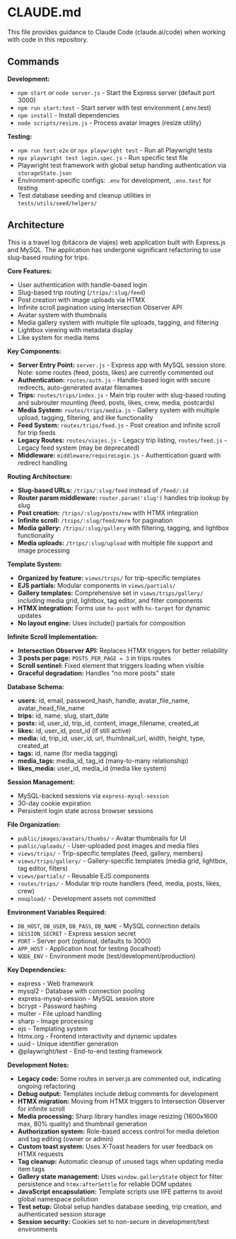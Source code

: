 # CLAUDE.md

This file provides guidance to Claude Code (claude.ai/code) when working with code in this repository.

## Commands

**Development:**
- `npm start` or `node server.js` - Start the Express server (default port 3000)
- `npm run start:test` - Start server with test environment (.env.test)
- `npm install` - Install dependencies
- `node scripts/resize.js` - Process avatar images (resize utility)

**Testing:**
- `npm run test:e2e` or `npx playwright test` - Run all Playwright tests
- `npx playwright test login.spec.js` - Run specific test file
- Playwright test framework with global setup handling authentication via `storageState.json`
- Environment-specific configs: `.env` for development, `.env.test` for testing
- Test database seeding and cleanup utilities in `tests/utils/seed/helpers/`

## Architecture

This is a travel log (bitácora de viajes) web application built with Express.js and MySQL. The application has undergone significant refactoring to use slug-based routing for trips.

**Core Features:**
- User authentication with handle-based login
- Slug-based trip routing (`/trips/:slug/feed`)
- Post creation with image uploads via HTMX
- Infinite scroll pagination using Intersection Observer API
- Avatar system with thumbnails
- Media gallery system with multiple file uploads, tagging, and filtering
- Lightbox viewing with metadata display
- Like system for media items

**Key Components:**
- **Server Entry Point:** `server.js` - Express app with MySQL session store. Note: some routes (feed, posts, likes) are currently commented out
- **Authentication:** `routes/auth.js` - Handle-based login with secure redirects, auto-generated avatar filenames
- **Trips:** `routes/trips/index.js` - Main trip router with slug-based routing and subrouter mounting (feed, posts, likes, crew, media, postcards)
- **Media System:** `routes/trips/media.js` - Gallery system with multiple upload, tagging, filtering, and like functionality
- **Feed System:** `routes/trips/feed.js` - Post creation and infinite scroll for trip feeds
- **Legacy Routes:** `routes/viajes.js` - Legacy trip listing, `routes/feed.js` - Legacy feed system (may be deprecated)
- **Middleware:** `middleware/requireLogin.js` - Authentication guard with redirect handling

**Routing Architecture:**
- **Slug-based URLs:** `/trips/:slug/feed` instead of `/feed/:id`
- **Router param middleware:** `router.param('slug')` handles trip lookup by slug
- **Post creation:** `/trips/:slug/posts/new` with HTMX integration
- **Infinite scroll:** `/trips/:slug/feed/more` for pagination
- **Media gallery:** `/trips/:slug/gallery` with filtering, tagging, and lightbox functionality
- **Media uploads:** `/trips/:slug/upload` with multiple file support and image processing

**Template System:**
- **Organized by feature:** `views/trips/` for trip-specific templates
- **EJS partials:** Modular components in `views/partials/`
- **Gallery templates:** Comprehensive set in `views/trips/gallery/` including media grid, lightbox, tag editor, and filter components
- **HTMX integration:** Forms use `hx-post` with `hx-target` for dynamic updates
- **No layout engine:** Uses include() partials for composition

**Infinite Scroll Implementation:**
- **Intersection Observer API:** Replaces HTMX triggers for better reliability
- **3 posts per page:** `POSTS_PER_PAGE = 3` in trips routes
- **Scroll sentinel:** Fixed element that triggers loading when visible
- **Graceful degradation:** Handles "no more posts" state

**Database Schema:**
- **users:** id, email, password_hash, handle, avatar_file_name, avatar_head_file_name
- **trips:** id, name, slug, start_date
- **posts:** id, user_id, trip_id, content, image_filename, created_at
- **likes:** id, user_id, post_id (if still active)
- **media:** id, trip_id, user_id, url, thumbnail_url, width, height, type, created_at
- **tags:** id, name (for media tagging)
- **media_tags:** media_id, tag_id (many-to-many relationship)
- **likes_media:** user_id, media_id (media like system)

**Session Management:**
- MySQL-backed sessions via `express-mysql-session`
- 30-day cookie expiration
- Persistent login state across browser sessions

**File Organization:**
- `public/images/avatars/thumbs/` - Avatar thumbnails for UI
- `public/uploads/` - User-uploaded post images and media files
- `views/trips/` - Trip-specific templates (feed, gallery, members)
- `views/trips/gallery/` - Gallery-specific templates (media grid, lightbox, tag editor, filters)
- `views/partials/` - Reusable EJS components
- `routes/trips/` - Modular trip route handlers (feed, media, posts, likes, crew)
- `noupload/` - Development assets not committed

**Environment Variables Required:**
- `DB_HOST`, `DB_USER`, `DB_PASS`, `DB_NAME` - MySQL connection details
- `SESSION_SECRET` - Express session secret
- `PORT` - Server port (optional, defaults to 3000)
- `APP_HOST` - Application host for testing (localhost)
- `NODE_ENV` - Environment mode (test/development/production)

**Key Dependencies:**
- express - Web framework
- mysql2 - Database with connection pooling
- express-mysql-session - MySQL session store
- bcrypt - Password hashing
- multer - File upload handling
- sharp - Image processing
- ejs - Templating system
- htmx.org - Frontend interactivity and dynamic updates
- uuid - Unique identifier generation
- @playwright/test - End-to-end testing framework

**Development Notes:**
- **Legacy code:** Some routes in server.js are commented out, indicating ongoing refactoring
- **Debug output:** Templates include debug comments for development
- **HTMX migration:** Moving from HTMX triggers to Intersection Observer for infinite scroll
- **Media processing:** Sharp library handles image resizing (1600x1600 max, 80% quality) and thumbnail generation
- **Authorization system:** Role-based access control for media deletion and tag editing (owner or admin)
- **Custom toast system:** Uses X-Toast headers for user feedback on HTMX requests
- **Tag cleanup:** Automatic cleanup of unused tags when updating media item tags
- **Gallery state management:** Uses `window.galleryState` object for filter persistence and `htmx:afterSettle` for reliable DOM updates
- **JavaScript encapsulation:** Template scripts use IIFE patterns to avoid global namespace pollution
- **Test setup:** Global setup handles database seeding, trip creation, and authenticated session storage
- **Session security:** Cookies set to non-secure in development/test environments
